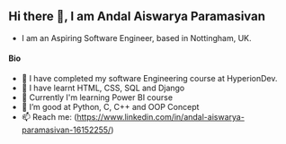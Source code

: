 ## Hi there 👋, I am **Andal Aiswarya Paramasivan**
  - I am an Aspiring Software Engineer, based in Nottingham, UK.

#### Bio
  - 🔭 I have completed my software Engineering course at HyperionDev.
  - 🌱 I have learnt HTML, CSS, SQL and Django
  - 🌱 Currently I'm learning Power BI course
  - 🤔 I’m good at Python, C, C++ and OOP Concept
  - 📫 Reach me: (https://www.linkedin.com/in/andal-aiswarya-paramasivan-16152255/)
